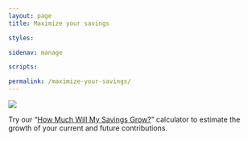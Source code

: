 ```yaml
---
layout: page
title: Maximize your savings

styles:

sidenav: manage

scripts:

permalink: /maximize-your-savings/
---
```


<img src="{{ site.baseurl }}/assets/img/infographs/maximize-your-savings.svg">

Try our “[How Much Will My Savings Grow?](https://www.tsp.gov/PlanningTools/Calculators/howSavingsGrow.html)” calculator to estimate the growth of your current and future contributions. 
